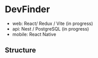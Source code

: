 # DevFinder

- web: React/ Redux / Vite (in progress)
- api: Nest / PostgreSQL (in progress)
- mobile: React Native

## Structure